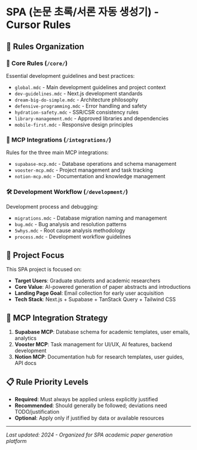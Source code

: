 # SPA (논문 초록/서론 자동 생성기) - Cursor Rules

## 📁 Rules Organization

### 🎯 Core Rules (`/core/`)
Essential development guidelines and best practices:
- `global.mdc` - Main development guidelines and project context
- `dev-guidelines.mdc` - Next.js development standards
- `dream-big-do-simple.mdc` - Architecture philosophy
- `defensive-programming.mdc` - Error handling and safety
- `hydration-safety.mdc` - SSR/CSR consistency rules
- `library-management.mdc` - Approved libraries and dependencies
- `mobile-first.mdc` - Responsive design principles

### 🔌 MCP Integrations (`/integrations/`)
Rules for the three main MCP integrations:
- `supabase-mcp.mdc` - Database operations and schema management
- `vooster-mcp.mdc` - Project management and task tracking
- `notion-mcp.mdc` - Documentation and knowledge management

### 🛠️ Development Workflow (`/development/`)
Development process and debugging:
- `migrations.mdc` - Database migration naming and management
- `bug.mdc` - Bug analysis and resolution patterns
- `5whys.mdc` - Root cause analysis methodology
- `process.mdc` - Development workflow guidelines

## 🎯 Project Focus

This SPA project is focused on:
- **Target Users**: Graduate students and academic researchers
- **Core Value**: AI-powered generation of paper abstracts and introductions
- **Landing Page Goal**: Email collection for early user acquisition
- **Tech Stack**: Next.js + Supabase + TanStack Query + Tailwind CSS

## 🔧 MCP Integration Strategy

1. **Supabase MCP**: Database schema for academic templates, user emails, analytics
2. **Vooster MCP**: Task management for UI/UX, AI features, backend development
3. **Notion MCP**: Documentation hub for research templates, user guides, API docs

## 📋 Rule Priority Levels

- **Required**: Must always be applied unless explicitly justified
- **Recommended**: Should generally be followed; deviations need TODO/justification  
- **Optional**: Apply only if justified by data or available resources

---

*Last updated: 2024 - Organized for SPA academic paper generation platform* 